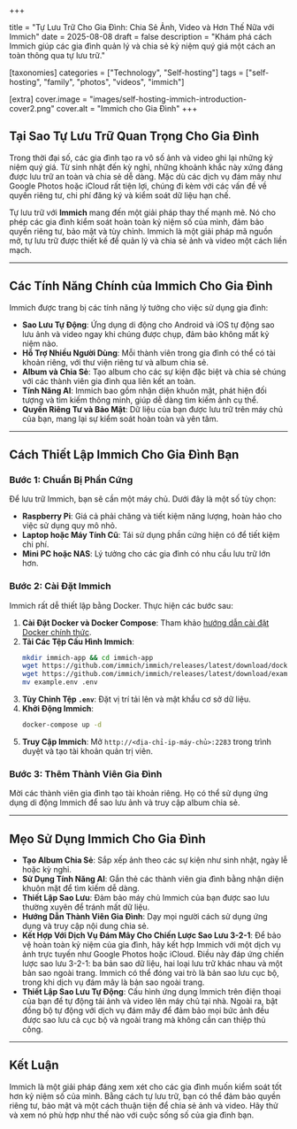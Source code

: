+++

title = "Tự Lưu Trữ Cho Gia Đình: Chia Sẻ Ảnh, Video và Hơn Thế Nữa với Immich"
date = 2025-08-08
draft = false
description = "Khám phá cách Immich giúp các gia đình quản lý và chia sẻ kỷ niệm quý giá một cách an toàn thông qua tự lưu trữ."

[taxonomies]
categories = ["Technology", "Self-hosting"]
tags = ["self-hosting", "family", "photos", "videos", "immich"]

[extra]
cover.image = "images/self-hosting-immich-introduction-cover2.png"
cover.alt = "Immich cho Gia Đình"
+++

## Tại Sao Tự Lưu Trữ Quan Trọng Cho Gia Đình

Trong thời đại số, các gia đình tạo ra vô số ảnh và video ghi lại những kỷ niệm quý giá. Từ sinh nhật đến kỳ nghỉ, những khoảnh khắc này xứng đáng được lưu trữ an toàn và chia sẻ dễ dàng. Mặc dù các dịch vụ đám mây như Google Photos hoặc iCloud rất tiện lợi, chúng đi kèm với các vấn đề về quyền riêng tư, chi phí đăng ký và kiểm soát dữ liệu hạn chế.

Tự lưu trữ với **Immich** mang đến một giải pháp thay thế mạnh mẽ. Nó cho phép các gia đình kiểm soát hoàn toàn kỷ niệm số của mình, đảm bảo quyền riêng tư, bảo mật và tùy chỉnh. Immich là một giải pháp mã nguồn mở, tự lưu trữ được thiết kế để quản lý và chia sẻ ảnh và video một cách liền mạch.

---

## Các Tính Năng Chính của Immich Cho Gia Đình

Immich được trang bị các tính năng lý tưởng cho việc sử dụng gia đình:

- **Sao Lưu Tự Động**: Ứng dụng di động cho Android và iOS tự động sao lưu ảnh và video ngay khi chúng được chụp, đảm bảo không mất kỷ niệm nào.
- **Hỗ Trợ Nhiều Người Dùng**: Mỗi thành viên trong gia đình có thể có tài khoản riêng, với thư viện riêng tư và album chia sẻ.
- **Album và Chia Sẻ**: Tạo album cho các sự kiện đặc biệt và chia sẻ chúng với các thành viên gia đình qua liên kết an toàn.
- **Tính Năng AI**: Immich bao gồm nhận diện khuôn mặt, phát hiện đối tượng và tìm kiếm thông minh, giúp dễ dàng tìm kiếm ảnh cụ thể.
- **Quyền Riêng Tư và Bảo Mật**: Dữ liệu của bạn được lưu trữ trên máy chủ của bạn, mang lại sự kiểm soát hoàn toàn và yên tâm.

---

## Cách Thiết Lập Immich Cho Gia Đình Bạn

### Bước 1: Chuẩn Bị Phần Cứng

Để lưu trữ Immich, bạn sẽ cần một máy chủ. Dưới đây là một số tùy chọn:

- **Raspberry Pi**: Giá cả phải chăng và tiết kiệm năng lượng, hoàn hảo cho việc sử dụng quy mô nhỏ.
- **Laptop hoặc Máy Tính Cũ**: Tái sử dụng phần cứng hiện có để tiết kiệm chi phí.
- **Mini PC hoặc NAS**: Lý tưởng cho các gia đình có nhu cầu lưu trữ lớn hơn.

### Bước 2: Cài Đặt Immich

Immich rất dễ thiết lập bằng Docker. Thực hiện các bước sau:

1. **Cài Đặt Docker và Docker Compose**: Tham khảo [hướng dẫn cài đặt Docker chính thức](https://docs.docker.com/engine/install/).
2. **Tải Các Tệp Cấu Hình Immich**:
   ```bash
   mkdir immich-app && cd immich-app
   wget https://github.com/immich/immich/releases/latest/download/docker-compose.yml
   wget https://github.com/immich/immich/releases/latest/download/example.env
   mv example.env .env
   ```
3. **Tùy Chỉnh Tệp `.env`**: Đặt vị trí tải lên và mật khẩu cơ sở dữ liệu.
4. **Khởi Động Immich**:
   ```bash
   docker-compose up -d
   ```
5. **Truy Cập Immich**: Mở `http://<địa-chỉ-ip-máy-chủ>:2283` trong trình duyệt và tạo tài khoản quản trị viên.

### Bước 3: Thêm Thành Viên Gia Đình

Mời các thành viên gia đình tạo tài khoản riêng. Họ có thể sử dụng ứng dụng di động Immich để sao lưu ảnh và truy cập album chia sẻ.

---

## Mẹo Sử Dụng Immich Cho Gia Đình

- **Tạo Album Chia Sẻ**: Sắp xếp ảnh theo các sự kiện như sinh nhật, ngày lễ hoặc kỳ nghỉ.
- **Sử Dụng Tính Năng AI**: Gắn thẻ các thành viên gia đình bằng nhận diện khuôn mặt để tìm kiếm dễ dàng.
- **Thiết Lập Sao Lưu**: Đảm bảo máy chủ Immich của bạn được sao lưu thường xuyên để tránh mất dữ liệu.
- **Hướng Dẫn Thành Viên Gia Đình**: Dạy mọi người cách sử dụng ứng dụng và truy cập nội dung chia sẻ.
- **Kết Hợp Với Dịch Vụ Đám Mây Cho Chiến Lược Sao Lưu 3-2-1**: Để bảo vệ hoàn toàn kỷ niệm của gia đình, hãy kết hợp Immich với một dịch vụ ảnh trực tuyến như Google Photos hoặc iCloud. Điều này đáp ứng chiến lược sao lưu 3-2-1: ba bản sao dữ liệu, hai loại lưu trữ khác nhau và một bản sao ngoài trang. Immich có thể đóng vai trò là bản sao lưu cục bộ, trong khi dịch vụ đám mây là bản sao ngoài trang.
- **Thiết Lập Sao Lưu Tự Động**: Cấu hình ứng dụng Immich trên điện thoại của bạn để tự động tải ảnh và video lên máy chủ tại nhà. Ngoài ra, bật đồng bộ tự động với dịch vụ đám mây để đảm bảo mọi bức ảnh đều được sao lưu cả cục bộ và ngoài trang mà không cần can thiệp thủ công.

---

## Kết Luận

Immich là một giải pháp đáng xem xét cho các gia đình muốn kiểm soát tốt hơn kỷ niệm số của mình. Bằng cách tự lưu trữ, bạn có thể đảm bảo quyền riêng tư, bảo mật và một cách thuận tiện để chia sẻ ảnh và video. Hãy thử và xem nó phù hợp như thế nào với cuộc sống số của gia đình bạn.
